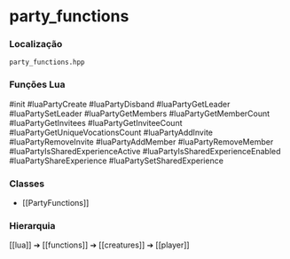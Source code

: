 # party_functions

### Localização
`party_functions.hpp`

### Funções Lua
#init
#luaPartyCreate
#luaPartyDisband
#luaPartyGetLeader
#luaPartySetLeader
#luaPartyGetMembers
#luaPartyGetMemberCount
#luaPartyGetInvitees
#luaPartyGetInviteeCount
#luaPartyGetUniqueVocationsCount
#luaPartyAddInvite
#luaPartyRemoveInvite
#luaPartyAddMember
#luaPartyRemoveMember
#luaPartyIsSharedExperienceActive
#luaPartyIsSharedExperienceEnabled
#luaPartyShareExperience
#luaPartySetSharedExperience

### Classes
- [[PartyFunctions]]

### Hierarquia
[[lua]] ➔ [[functions]] ➔ [[creatures]] ➔ [[player]]
